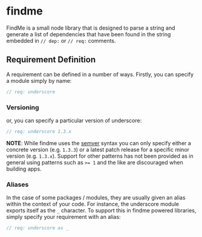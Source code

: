 # findme

FindMe is a small node library that is designed to parse a string and generate a list of dependencies that have been found in the string embedded in `// dep:` or `// req:` comments.

## Requirement Definition

A requirement can be defined in a number of ways. Firstly, you can specify a module simply by name:

```js
// req: underscore
```

### Versioning

or, you can specify a particular version of underscore:

```js
// req: underscore 1.3.x
```

__NOTE__: While findme uses the [semver](http://semver.org/) syntax you can only specify either a concrete version (e.g. `1.3.3`) or a latest patch release for a specific minor version (e.g. `1.3.x`).  Support for other patterns has not been provided as in general using patterns such as `>= 1` and the like are discouraged when building apps.

### Aliases

In the case of some packages / modules, they are usually given an alias within the context of your code.  For instance, the underscore module exports itself as the `_` character.  To support this in findme powered libraries, simply specify your requirement with an alias:

```js
// req: underscore as _
```
